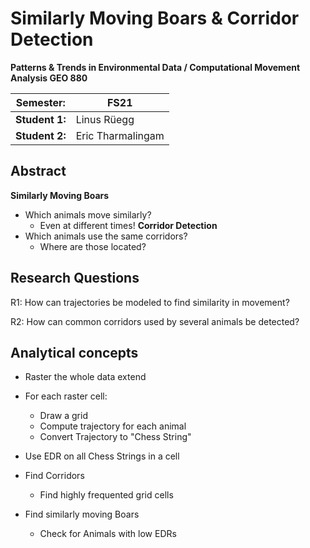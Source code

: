 # Similarly Moving Boars & Corridor Detection 

**Patterns & Trends in Environmental Data / Computational Movement
Analysis GEO 880**

| Semester:      |  FS21                                 |
|----------------|---------------------------------- |
| **Student 1:** |  Linus Rüegg                                 |
| **Student 2:** |  Eric Tharmalingam                |


## Abstract 

<!-- A short abstract of your project proposal (50-60 words) -->
**Similarly Moving Boars**
- Which animals move similarly?
  - Even at different times!
**Corridor Detection**
- Which animals use the same corridors?
  - Where are those located?

## Research Questions

<!-- What are the research questions of your project? (50-60 words) -->

R1: How can trajectories be modeled to find similarity in movement?

R2: How can common corridors used by several animals be detected?


## Analytical concepts

<!-- Which analytical concepts will you use? What conceptual movement spaces and respective modelling approaches of trajectories will you be using? What additional spatial analysis methods will you be using? -->
- Raster the whole data extend
- For each raster cell:
  - Draw a grid 
  - Compute trajectory for each animal
  - Convert Trajectory to "Chess String"
- Use EDR on all Chess Strings in a cell

- Find Corridors
  - Find highly frequented grid cells

- Find similarly moving Boars
  - Check for Animals with low EDRs


